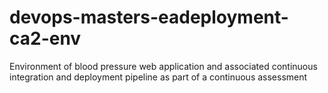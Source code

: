 # devops-masters-eadeployment-ca2-env
Environment of blood pressure web application and associated continuous integration and deployment pipeline as part of a continuous assessment
